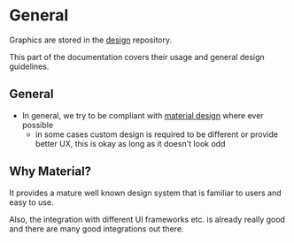 # General

Graphics are stored in the [design](https://github.com/thymesave/design) repository.

This part of the documentation covers their usage and general design guidelines.

## General

- In general, we try to be compliant with [material design](https://material.io/design) where ever possible
    - in some cases custom design is required to be different or provide better UX, this is okay as long as it doesn't
      look odd

## Why Material?

It provides a mature well known design system that is familiar to users and easy to use.

Also, the integration with different UI frameworks etc. is already really good and there are many good integrations out
there.
